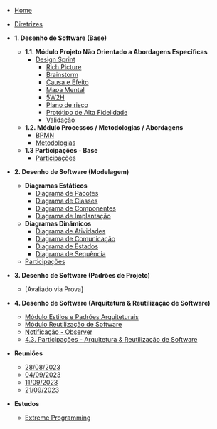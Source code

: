 <!-- docs/_sidebar.md -->

- [Home](/)
- [Diretrizes](Diretrizes/Diretrizes.md)
- **1. Desenho de Software (Base)**

  - **1.1. Módulo Projeto Não Orientado a Abordagens Específicas**
    - [Design Sprint](Base/designSprint/designSprint.md)
      - [Rich Picture](Base/designSprint/richPicture.md)
      - [Brainstorm](Base/designSprint/brainstorm.md)
      - [Causa e Efeito](Base/designSprint/causaEfeito.md)
      - [Mapa Mental](Base/designSprint/mapaMental.md)
      - [5W2H](Base/designSprint/5w2h.md)
      - [Plano de risco](Base/designSprint/PlanoDeRiscos.md)
      - [Protótipo de Alta Fidelidade](Base/designSprint/prototipo.md)
      - [Validação](Base/designSprint/validacao.md)
  - **1.2. Módulo Processos / Metodologias / Abordagens**
    - [BPMN](Base/bpmn.md)
    - [Metodologias](Base/metodologias.md)
  - **1.3 Participações - Base**
    - [Participações](/Base/participacao.md)

- **2. Desenho de Software (Modelagem)**

  - **Diagramas Estáticos**
    - [Diagrama de Pacotes](Modelagem/diagramasEstaticos/diagramaPacotes.md)
    - [Diagrama de Classes](Modelagem/diagramasEstaticos/diagramaClasses.md)
    - [Diagrama de Componentes](Modelagem/diagramasEstaticos/diagramaComponentes.md)
    - [Diagrama de Implantação](Modelagem/diagramasEstaticos/DiagramaImplantacao.md)
  - **Diagramas Dinâmicos**
    - [Diagrama de Atividades](Modelagem/diagramasDinamicos/diagramaAtividade.md)
    - [Diagrama de Comunicação](/Modelagem/diagramasDinamicos/diagramaComunicacao.md)
    - [Diagrama de Estados](/Modelagem/diagramasDinamicos/diagramaEstados.md)
    - [Diagrama de Sequência](/Modelagem/diagramasDinamicos/diagramaSequencia.md)
  - [Participações](/Modelagem/participacaoModelagem.md)

- **3. Desenho de Software (Padrões de Projeto)**

  - [Avaliado via Prova]

- **4. Desenho de Software (Arquitetura & Reutilização de Software)**

  - [Módulo Estilos e Padrões Arquiteturais](ArquiteturaReutilizacao/4.1.PadroesArquiteturais.md)
  - [Módulo Reutilização de Software](/ArquiteturaReutilizacao/4.2.ReutilizacaoDeSoftware.md)
  - [Notificação - Observer](/ArquiteturaReutilizacao/4.4.Observer.md)
  - [4.3. Participações - Arquitetura & Reutilização de Software](/docs/ArquiteturaReutilizacao/4.3.ParticipacoesArqReutilizacao.md)

- **Reuniões**

  - [28/08/2023](atas-das-reunioes/Reuniao_28_08.md)
  - [04/09/2023](atas-das-reunioes/Reuniao_04_09.md)
  - [11/09/2023](atas-das-reunioes/Reuniao_11_09.md)
  - [21/09/2023](atas-das-reunioes/Reuniao_21_09.md)

- **Estudos**
  - [Extreme Programming](Estudo/xp/xp.md)
